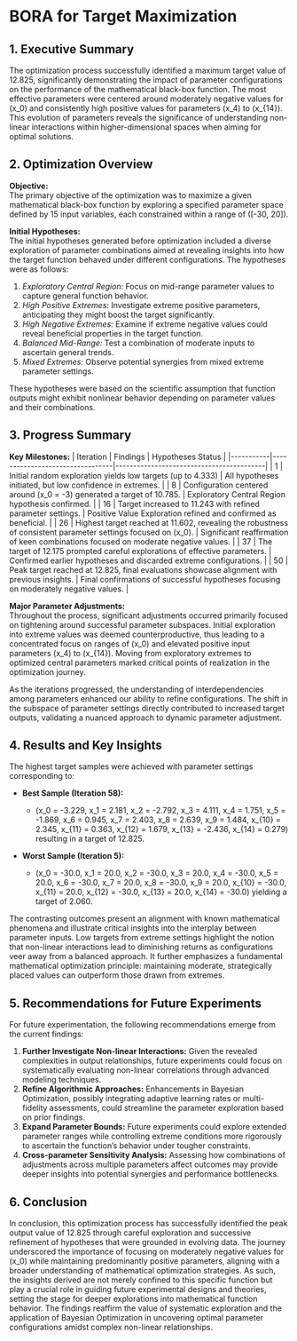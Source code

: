 # BORA for Target Maximization 

## 1. Executive Summary
The optimization process successfully identified a maximum target value of 12.825, significantly demonstrating the impact of parameter configurations on the performance of the mathematical black-box function. The most effective parameters were centered around moderately negative values for \(x_0\) and consistently high positive values for parameters \(x_4\) to \(x_{14}\). This evolution of parameters reveals the significance of understanding non-linear interactions within higher-dimensional spaces when aiming for optimal solutions.

## 2. Optimization Overview
**Objective:**  
The primary objective of the optimization was to maximize a given mathematical black-box function by exploring a specified parameter space defined by 15 input variables, each constrained within a range of \([-30, 20]\).

**Initial Hypotheses:**  
The initial hypotheses generated before optimization included a diverse exploration of parameter combinations aimed at revealing insights into how the target function behaved under different configurations. The hypotheses were as follows:
1. *Exploratory Central Region:* Focus on mid-range parameter values to capture general function behavior.
2. *High Positive Extremes:* Investigate extreme positive parameters, anticipating they might boost the target significantly.
3. *High Negative Extremes:* Examine if extreme negative values could reveal beneficial properties in the target function.
4. *Balanced Mid-Range:* Test a combination of moderate inputs to ascertain general trends.
5. *Mixed Extremes:* Observe potential synergies from mixed extreme parameter settings.

These hypotheses were based on the scientific assumption that function outputs might exhibit nonlinear behavior depending on parameter values and their combinations.

## 3. Progress Summary
**Key Milestones:**
| Iteration | Findings                        | Hypotheses Status                         |
|-----------|---------------------------------|------------------------------------------|
| 1         | Initial random exploration yields low targets (up to 4.333)  | All hypotheses initiated, but low confidence in extremes. |
| 8         | Configuration centered around \(x_0 = -3\) generated a target of 10.785. | Exploratory Central Region hypothesis confirmed. |
| 16        | Target increased to 11.243 with refined parameter settings. | Positive Value Exploration refined and confirmed as beneficial. |
| 26        | Highest target reached at 11.602, revealing the robustness of consistent parameter settings focused on \(x_0\). | Significant reaffirmation of keen combinations focused on moderate negative values. |
| 37        | The target of 12.175 prompted careful explorations of effective parameters. | Confirmed earlier hypotheses and discarded extreme configurations. |
| 50        | Peak target reached at 12.825, final evaluations showcase alignment with previous insights. | Final confirmations of successful hypotheses focusing on moderately negative values. |

**Major Parameter Adjustments:**  
Throughout the process, significant adjustments occurred primarily focused on tightening around successful parameter subspaces. Initial exploration into extreme values was deemed counterproductive, thus leading to a concentrated focus on ranges of \(x_0\) and elevated positive input parameters \(x_4\) to \(x_{14}\). Moving from exploratory extremes to optimized central parameters marked critical points of realization in the optimization journey.

As the iterations progressed, the understanding of interdependencies among parameters enhanced our ability to refine configurations. The shift in the subspace of parameter settings directly contributed to increased target outputs, validating a nuanced approach to dynamic parameter adjustment.

## 4. Results and Key Insights
The highest target samples were achieved with parameter settings corresponding to:
- **Best Sample (Iteration 58):**
  - \(x_0 = -3.229, x_1 = 2.181, x_2 = -2.792, x_3 = 4.111, x_4 = 1.751, x_5 = -1.869, x_6 = 0.945, x_7 = 2.403, x_8 = 2.639, x_9 = 1.484, x_{10} = 2.345, x_{11} = 0.363, x_{12} = 1.679, x_{13} = -2.436, x_{14} = 0.279\) resulting in a target of 12.825.
  
- **Worst Sample (Iteration 5):**
  - \(x_0 = -30.0, x_1 = 20.0, x_2 = -30.0, x_3 = 20.0, x_4 = -30.0, x_5 = 20.0, x_6 = -30.0, x_7 = 20.0, x_8 = -30.0, x_9 = 20.0, x_{10} = -30.0, x_{11} = 20.0, x_{12} = -30.0, x_{13} = 20.0, x_{14} = -30.0\) yielding a target of 2.060.

The contrasting outcomes present an alignment with known mathematical phenomena and illustrate critical insights into the interplay between parameter inputs. Low targets from extreme settings highlight the notion that non-linear interactions lead to diminishing returns as configurations veer away from a balanced approach. It further emphasizes a fundamental mathematical optimization principle: maintaining moderate, strategically placed values can outperform those drawn from extremes.

## 5. Recommendations for Future Experiments
For future experimentation, the following recommendations emerge from the current findings:
1. **Further Investigate Non-linear Interactions:** Given the revealed complexities in output relationships, future experiments could focus on systematically evaluating non-linear correlations through advanced modeling techniques.
2. **Refine Algorithmic Approaches:** Enhancements in Bayesian Optimization, possibly integrating adaptive learning rates or multi-fidelity assessments, could streamline the parameter exploration based on prior findings.
3. **Expand Parameter Bounds:** Future experiments could explore extended parameter ranges while controlling extreme conditions more rigorously to ascertain the function’s behavior under tougher constraints.
4. **Cross-parameter Sensitivity Analysis:** Assessing how combinations of adjustments across multiple parameters affect outcomes may provide deeper insights into potential synergies and performance bottlenecks.

## 6. Conclusion
In conclusion, this optimization process has successfully identified the peak output value of 12.825 through careful exploration and successive refinement of hypotheses that were grounded in evolving data. The journey underscored the importance of focusing on moderately negative values for \(x_0\) while maintaining predominantly positive parameters, aligning with a broader understanding of mathematical optimization strategies. As such, the insights derived are not merely confined to this specific function but play a crucial role in guiding future experimental designs and theories, setting the stage for deeper explorations into mathematical function behavior. The findings reaffirm the value of systematic exploration and the application of Bayesian Optimization in uncovering optimal parameter configurations amidst complex non-linear relationships.